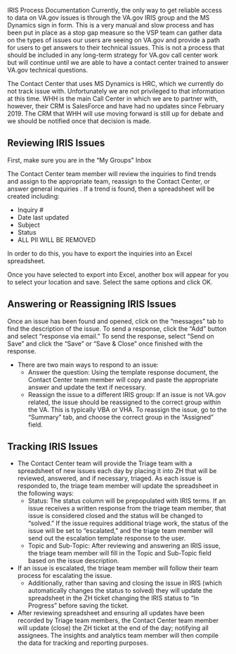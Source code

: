 IRIS Process Documentation
Currently, the only way to get reliable access to data on VA.gov issues is through the VA.gov IRIS group and the MS Dynamics sign in form. This is a very manual and slow process and has been put in place as a stop gap measure so the VSP team can gather data on the types of issues our users are seeing on VA.gov and provide a path for users to get answers to their technical issues. This is not a process that should be included in any long-term strategy for VA.gov call center work but will continue until we are able to have a contact center trained to answer VA.gov technical questions. 

The Contact Center that uses MS Dynamics is HRC, which we currently do not track issue with.  Unfortunately we are not privileged to that information at this time.  WHH is the main Call Center in which we are to partner with, however, their CRM is SalesForce and have had no updates since February 2019.  The CRM that WHH will use moving forward is still up for debate and we should be notified once that decision is made.

## Reviewing IRIS Issues

First, make sure you are in the “My Groups” Inbox










The Contact Center team member will review the inquiries to find trends and assign to the appropriate team, reassign to the Contact Center, or answer general inquiries .  If a trend is found, then a spreadsheet will be created including:
* Inquiry #
* Date last updated
* Subject
* Status
* ALL PII WILL BE REMOVED

In order to do this, you have to export the inquiries into an Excel spreadsheet.

Once you have selected to export into Excel, another box will appear for you to select your location and save.
Select the same options and click OK.

## Answering or Reassigning IRIS Issues

Once an issue has been found and opened, click on the “messages” tab to find the description of the issue. To send a response, click the “Add” button and select “response via email.” To send the response, select “Send on Save” and click the “Save” or “Save & Close” once finished with the response. 











- There are two main ways to respond to an issue:
  - Answer the question: Using the template response document, the Contact Center team member will copy and paste the appropriate answer and update the text if necessary.
  - Reassign the issue to a different IRIS group: If an issue is not VA.gov related, the issue should be reassigned to the correct group within the VA. This is typically VBA or VHA. To reassign the issue, go to the “Summary” tab, and choose the correct group in the “Assigned” field. 











## Tracking IRIS Issues

- The Contact Center team will provide the Triage team with a spreadsheet of new issues each day by placing it into ZH that will be reviewed, answered, and if necessary, triaged.  As each issue is responded to, the triage team member will update the spreadsheet in the following ways:
  - Status: The status column will be prepopulated with IRIS terms. If an issue receives a written response from the triage team member, that issue is considered closed and the status will be changed to “solved.” If the issue requires additional triage work, the status of the issue will be set to “escalated,” and the triage team member will send out the escalation template response to the user.  
  - Topic and Sub-Topic: After reviewing and answering an IRIS issue, the triage team member will fill in the Topic and Sub-Topic field based on the issue description. 
- If an issue is escalated, the triage team member will follow their team process for escalating the issue. 
  - Additionally, rather than saving and closing the issue in IRIS (which automatically changes the status to solved) they will update the spreadsheet in the ZH ticket changing the IRIS status to “In Progress” before saving the ticket. 
- After reviewing spreadsheet and ensuring all updates have been recorded by Triage team members, the Contact Center team member will update (close) the ZH ticket at the end of the day; notifying all assignees.  The insights and analytics team member will then compile the data for tracking and reporting purposes. 
